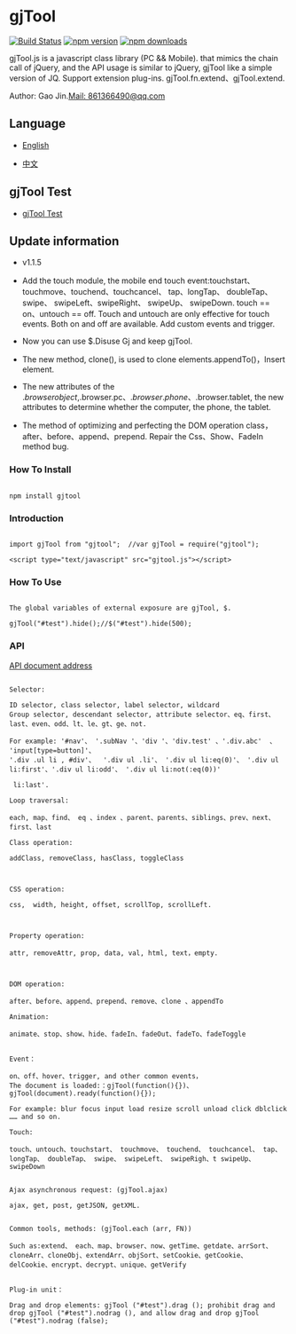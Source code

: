 ﻿# gjTool

[![Build Status](https://travis-ci.org/gjTool/gjTool.svg?branch=master)](https://travis-ci.org/gjTool/gjTool)
[![npm version](https://img.shields.io/npm/v/gjtool.svg)](https://www.npmjs.com/package/gjtool)
[![npm downloads](https://img.shields.io/npm/dm/gjtool.svg)](https://www.npmjs.com/package/gjtool)


gjTool.js is a javascript class library (PC && Mobile). that mimics the chain call of jQuery, and the API usage is similar to jQuery, gjTool like a simple version of JQ.
Support extension plug-ins. gjTool.fn.extend、gjTool.extend.

Author: Gao Jin.[Mail: 861366490@qq.com](mailto:861366490@qq.com)

## Language


- [English](README.md)

- [中文](README-CN.md)

## gjTool Test

- [gjTool Test](https://gjtool.github.io/gjTool/index.html)

## Update information

- v1.1.5

- Add the touch module, the mobile end touch event:touchstart、touchmove、touchend、touchcancel、  tap、longTap、 doubleTap、 swipe、 swipeLeft、swipeRight、 swipeUp、 swipeDown. touch == on、untouch == off. Touch and untouch are only effective for touch events. Both on and off are available.  Add custom events and trigger.

- Now you can use $.Disuse Gj and keep gjTool.

- The new method, clone(), is used to clone elements.appendTo()，Insert element.

- The new attributes of the $.browser object,$.browser.pc、$.browser.phone、$.browser.tablet, the new attributes to determine whether the computer, the phone, the tablet.

- The method of optimizing and perfecting the DOM operation class，after、before、append、prepend. Repair the Css、Show、FadeIn method bug.


### How To Install
```

npm install gjtool

```

### Introduction
```

import gjTool from "gjtool";  //var gjTool = require("gjtool");
```

```
<script type="text/javascript" src="gjtool.js"></script>

```

### How To Use
```

The global variables of external exposure are gjTool, $.

gjTool("#test").hide();//$("#test").hide(500);

```

### API
[API document address](https://gjtool.github.io/gjToolAPI/)


```

Selector:

ID selector, class selector, label selector, wildcard
Group selector, descendant selector, attribute selector、eq、first、last、even、odd、lt、le、gt、ge、not.

For example: '#nav'、 '.subNav '、'div '、'div.test' 、'.div.abc'  、 'input[type=button]'、
'.div .ul li , #div'、  '.div ul .li'、 '.div ul li:eq(0)'、 '.div ul li:first'、'.div ul li:odd'、 '.div ul li:not(:eq(0))'

 li:last'.

Loop traversal: 

each, map、find、 eq 、index 、parent、parents、siblings、prev、next、first、last

Class operation:

addClass, removeClass, hasClass, toggleClass



CSS operation:

css,  width, height, offset, scrollTop, scrollLeft.



Property operation:

attr, removeAttr, prop, data, val, html, text，empty.



DOM operation:

after、before、append、prepend、remove、clone 、appendTo

Animation:

animate、stop、show、hide、fadeIn、fadeOut、fadeTo、fadeToggle


Event：

on、off、hover、trigger, and other common events，
The document is loaded:：gjTool(function(){})、gjTool(document).ready(function(){});

For example: blur focus input load resize scroll unload click dblclick …… and so on.

Touch:

touch、untouch、touchstart、 touchmove、 touchend、 touchcancel、 tap、 longTap、 doubleTap、 swipe、 swipeLeft、 swipeRigh、t swipeUp、 swipeDown


Ajax asynchronous request: (gjTool.ajax)

ajax, get, post, getJSON, getXML.


Common tools, methods: (gjTool.each (arr, FN))

Such as:extend、 each、map、browser、now、getTime、getdate、arrSort、cloneArr、cloneObj、extendArr、objSort、setCookie、getCookie、delCookie、encrypt、decrypt、unique、getVerify


Plug-in unit：

Drag and drop elements: gjTool ("#test").drag (); prohibit drag and drop gjTool ("#test").nodrag (), and allow drag and drop gjTool ("#test").nodrag (false);
